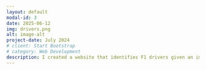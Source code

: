 ```yaml
---
layout: default
modal-id: 3
date: 2025-06-12
img: drivers.png
alt: image-alt
project-date: July 2024
# client: Start Bootstrap
# category: Web Development
description: I created a website that identifies F1 drivers given an image of their face. It was created using opencv's Haar Cascade to identify the face & Haar Wavelet Transformation to extract important facial features. The machine learning model was trained on a custom dataset scraped from google images to over 75% accuracy. Tools I used include Scikit-learn, NumPy, & Seaborn. I also built a corresponding Python Flask server and designed a UI for the website in HTML, CSS, and JavaScript.
---
```

